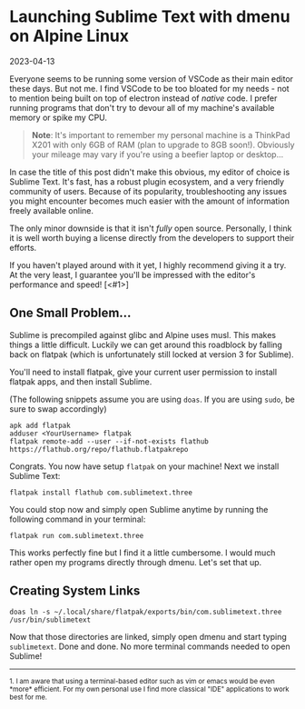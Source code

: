 # Launching Sublime Text with dmenu on Alpine Linux

2023-04-13

Everyone seems to be running some version of VSCode as their main editor these days. But not me. I find VSCode to be too bloated for my needs - not to mention being built on top of electron instead of *native* code. I prefer running programs that don't try to devour all of my machine's available memory or spike my CPU.

> **Note**: It's important to remember my personal machine is a ThinkPad X201 with only 6GB of RAM (plan to upgrade to 8GB soon!). Obviously your mileage may vary if you're using a beefier laptop or desktop...

In case the title of this post didn't make this obvious, my editor of choice is Sublime Text. It's fast, has a robust plugin ecosystem, and a very friendly community of users. Because of its popularity, troubleshooting any issues you might encounter becomes much easier with the amount of information freely available online.

The only minor downside is that it isn't *fully* open source. Personally, I think it is well worth buying a license directly from the developers to support their efforts.

If you haven't played around with it yet, I highly recommend giving it a try. At the very least, I guarantee you'll be impressed with the editor's performance and speed! [<#1>]

## One Small Problem...

Sublime is precompiled against glibc and Alpine uses musl. This makes things a little difficult. Luckily we can get around this roadblock by falling back on flatpak (which is unfortunately still locked at version 3 for Sublime).

You'll need to install flatpak, give your current user permission to install flatpak apps, and then install Sublime.

(The following snippets assume you are using `doas`. If you are using `sudo`, be sure to swap accordingly)

```
apk add flatpak
adduser <YourUsername> flatpak
flatpak remote-add --user --if-not-exists flathub https://flathub.org/repo/flathub.flatpakrepo
```

Congrats. You now have setup `flatpak` on your machine! Next we install Sublime Text:

```
flatpak install flathub com.sublimetext.three
```

You could stop now and simply open Sublime anytime by running the following command in your terminal:

```
flatpak run com.sublimetext.three
```

This works perfectly fine but I find it a little cumbersome. I would much rather open my programs directly through dmenu. Let's set that up.

## Creating System Links

```
doas ln -s ~/.local/share/flatpak/exports/bin/com.sublimetext.three /usr/bin/sublimetext
```

Now that those directories are linked, simply open dmenu and start typing `sublimetext`. Done and done. No more terminal commands needed to open Sublime!

- - -

<small>
1. <span id="1">I am aware that using a terminal-based editor such as vim or emacs would be even *more* efficient. For my own personal use I find more classical "IDE" applications to work best for me.</span>
</small>